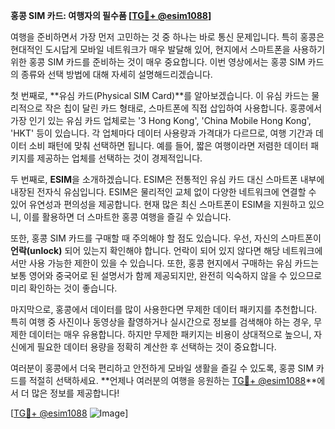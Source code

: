 **홍콩 SIM 카드: 여행자의 필수품 [[TG💪+ @esim1088](https://t.me/s/esim1088)]**

여행을 준비하면서 가장 먼저 고민하는 것 중 하나는 바로 통신 문제입니다. 특히 홍콩은 현대적인 도시답게 모바일 네트워크가 매우 발달해 있어, 현지에서 스마트폰을 사용하기 위한 홍콩 SIM 카드를 준비하는 것이 매우 중요합니다. 이번 영상에서는 홍콩 SIM 카드의 종류와 선택 방법에 대해 자세히 설명해드리겠습니다.

첫 번째로, **유심 카드(Physical SIM Card)**를 알아보겠습니다. 이 유심 카드는 물리적으로 작은 칩이 달린 카드 형태로, 스마트폰에 직접 삽입하여 사용합니다. 홍콩에서 가장 인기 있는 유심 카드 업체로는 '3 Hong Kong', 'China Mobile Hong Kong', 'HKT' 등이 있습니다. 각 업체마다 데이터 사용량과 가격대가 다르므로, 여행 기간과 데이터 소비 패턴에 맞춰 선택하면 됩니다. 예를 들어, 짧은 여행이라면 저렴한 데이터 패키지를 제공하는 업체를 선택하는 것이 경제적입니다.

두 번째로, **ESIM**을 소개하겠습니다. ESIM은 전통적인 유심 카드 대신 스마트폰 내부에 내장된 전자식 유심입니다. ESIM은 물리적인 교체 없이 다양한 네트워크에 연결할 수 있어 유연성과 편의성을 제공합니다. 현재 많은 최신 스마트폰이 ESIM을 지원하고 있으니, 이를 활용하면 더 스마트한 홍콩 여행을 즐길 수 있습니다.

또한, 홍콩 SIM 카드를 구매할 때 주의해야 할 점도 있습니다. 우선, 자신의 스마트폰이 **언락(unlock)** 되어 있는지 확인해야 합니다. 언락이 되어 있지 않다면 해당 네트워크에서만 사용 가능한 제한이 있을 수 있습니다. 또한, 홍콩 현지에서 구매하는 유심 카드는 보통 영어와 중국어로 된 설명서가 함께 제공되지만, 완전히 익숙하지 않을 수 있으므로 미리 확인하는 것이 좋습니다.

마지막으로, 홍콩에서 데이터를 많이 사용한다면 무제한 데이터 패키지를 추천합니다. 특히 여행 중 사진이나 동영상을 촬영하거나 실시간으로 정보를 검색해야 하는 경우, 무제한 데이터는 매우 유용합니다. 하지만 무제한 패키지는 비용이 상대적으로 높으니, 자신에게 필요한 데이터 용량을 정확히 계산한 후 선택하는 것이 중요합니다.

여러분이 홍콩에서 더욱 편리하고 안전하게 모바일 생활을 즐길 수 있도록, 홍콩 SIM 카드를 적절히 선택하세요. **언제나 여러분의 여행을 응원하는 [TG💪+ @esim1088](https://t.me/s/esim1088)**에서 더 많은 정보를 제공합니다!

[[TG💪+ @esim1088](https://t.me/s/esim1088) ![Image](https://i.postimg.cc/Y0z9fWf4/image.png)]